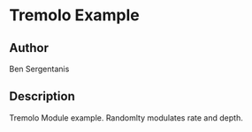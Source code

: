 # Tremolo Example

## Author

Ben Sergentanis

## Description

Tremolo Module example. Randomlty modulates rate and depth.